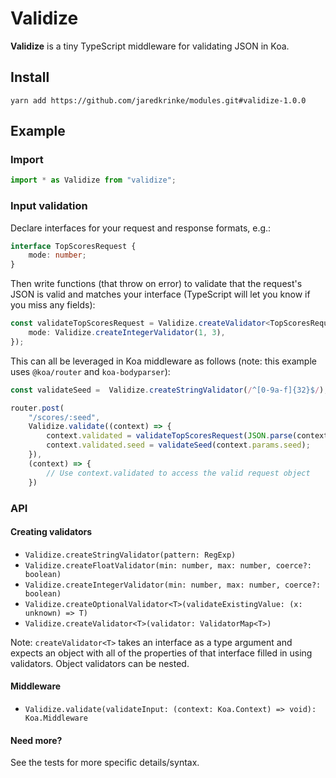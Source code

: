 # Validize

**Validize** is a tiny TypeScript middleware for validating JSON in Koa.

## Install
```
yarn add https://github.com/jaredkrinke/modules.git#validize-1.0.0
```

## Example

### Import

```typescript
import * as Validize from "validize";
```

### Input validation
Declare interfaces for your request and response formats, e.g.:

```typescript
interface TopScoresRequest {
    mode: number;
}
```

Then write functions (that throw on error) to validate that the request's JSON is valid and matches your interface (TypeScript will let you know if you miss any fields):

```typescript
const validateTopScoresRequest = Validize.createValidator<TopScoresRequest>({
    mode: Validize.createIntegerValidator(1, 3),
});
```

This can all be leveraged in Koa middleware as follows (note: this example uses `@koa/router` and `koa-bodyparser`):

```typescript
const validateSeed =  Validize.createStringValidator(/^[0-9a-f]{32}$/);

router.post(
    "/scores/:seed",
    Validize.validate((context) => {
        context.validated = validateTopScoresRequest(JSON.parse(context.request.rawBody));
        context.validated.seed = validateSeed(context.params.seed);
    }),
    (context) => {
        // Use context.validated to access the valid request object
    })
```

### API
#### Creating validators
* `Validize.createStringValidator(pattern: RegExp)`
* `Validize.createFloatValidator(min: number, max: number, coerce?: boolean)`
* `Validize.createIntegerValidator(min: number, max: number, coerce?: boolean)`
* `Validize.createOptionalValidator<T>(validateExistingValue: (x: unknown) => T)`
* `Validize.createValidator<T>(validator: ValidatorMap<T>)`

Note: `createValidator<T>` takes an interface as a type argument and expects an object with all of the properties of that interface filled in using validators. Object validators can be nested.

#### Middleware
* `Validize.validate(validateInput: (context: Koa.Context) => void): Koa.Middleware`

#### Need more?
See the tests for more specific details/syntax.
